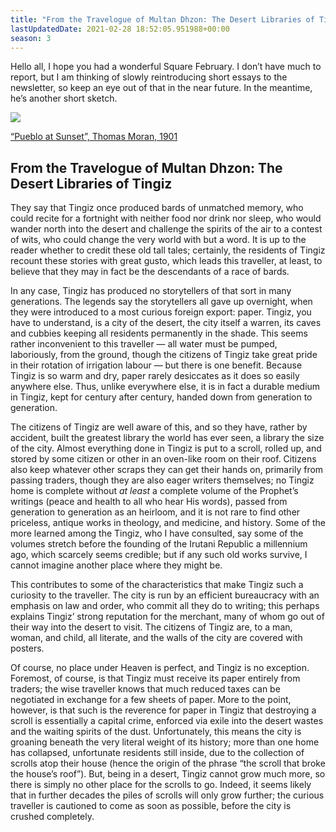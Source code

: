 ```yaml
---
title: "From the Travelogue of Multan Dhzon: The Desert Libraries of Tingiz (AD S3E14)"
lastUpdatedDate: 2021-02-28 18:52:05.951988+00:00
season: 3
---
```


Hello all, I hope you had a wonderful Square February. I don’t have much to report, but I am thinking of slowly reintroducing short essays to the newsletter, so keep an eye out of that in the near future. In the meantime, he’s another short sketch.

 ![](https://buttondown-attachments.s3.us-west-2.amazonaws.com/images/145ee99e-31d1-47b6-bfcc-2d928681e039.jpg) 

[“Pueblo at Sunset”, Thomas Moran, 1901](https://commons.wikimedia.org/wiki/File:Thomas_Moran_-_Pueblo_at_Sunset_(1901).jpg)

## From the Travelogue of Multan Dhzon: The Desert Libraries of Tingiz

They say that Tingiz once produced bards of unmatched memory, who could recite for a fortnight with neither food nor drink nor sleep, who would wander north into the desert and challenge the spirits of the air to a contest of wits, who could change the very world with but a word. It is up to the reader whether to credit these old tall tales; certainly, the residents of Tingiz recount these stories with great gusto, which leads this traveller, at least, to believe that they may in fact be the descendants of a race of bards.

In any case, Tingiz has produced no storytellers of that sort in many generations. The legends say the storytellers all gave up overnight, when they were introduced to a most curious foreign export: paper. Tingiz, you have to understand, is a city of the desert, the city itself a warren, its caves and cubbies keeping all residents permanently in the shade. This seems rather inconvenient to this traveller — all water must be pumped, laboriously, from the ground, though the citizens of Tingiz take great pride in their rotation of irrigation labour — but there is one benefit. Because Tingiz is so warm and dry, paper rarely desiccates as it does so easily anywhere else. Thus, unlike everywhere else, it is in fact a durable medium in Tingiz, kept for century after century, handed down from generation to generation.

The citizens of Tingiz are well aware of this, and so they have, rather by accident, built the greatest library the world has ever seen, a library the size of the city. Almost everything done in Tingiz is put to a scroll, rolled up, and stored by  some citizen or other in an oven-like room on their roof. Citizens also keep whatever other scraps they can get their hands on, primarily from passing traders, though they are also eager writers themselves; no Tingiz home is complete without _at least_ a complete volume of the Prophet’s writings (peace and health to all who hear His words), passed from generation to generation as an heirloom, and it is not rare to find other priceless, antique works in theology, and medicine, and history. Some of the more learned among the Tingiz, who I have consulted, say some of the volumes stretch before the founding of the Irutani Republic a millennium ago, which scarcely seems credible; but if any such old works survive, I cannot imagine another place where they might be.

This contributes to some of the characteristics that make Tingiz such a curiosity to the traveller. The city is run by an efficient bureaucracy with an emphasis on law and order, who commit all they do to writing; this perhaps explains Tingiz’ strong reputation for the merchant, many of whom go out of their way into the desert to visit. The citizens of Tingiz are, to a man, woman, and child, all literate, and the walls of the city are covered with posters.

Of course, no place under Heaven is perfect, and Tingiz is no exception. Foremost, of course, is that Tingiz must receive its paper entirely from traders; the wise traveller knows that much reduced taxes can be negotiated in exchange for a few sheets of paper. More to the point, however, is that such is the reverence for paper in Tingiz that destroying a scroll is essentially a capital crime, enforced via exile into the desert wastes and the waiting spirits of the dust. Unfortunately, this means the city is groaning beneath the very literal weight of its history; more than one home has collapsed, unfortunate residents still inside, due to the collection of scrolls atop their house (hence the origin of the phrase “the scroll that broke the house’s roof”). But, being in a desert, Tingiz cannot grow much more, so there is simply no other place for the scrolls to go. Indeed, it seems likely that in further decades the piles of scrolls will only grow further; the curious traveller is cautioned to come as soon as possible, before the city is crushed completely.